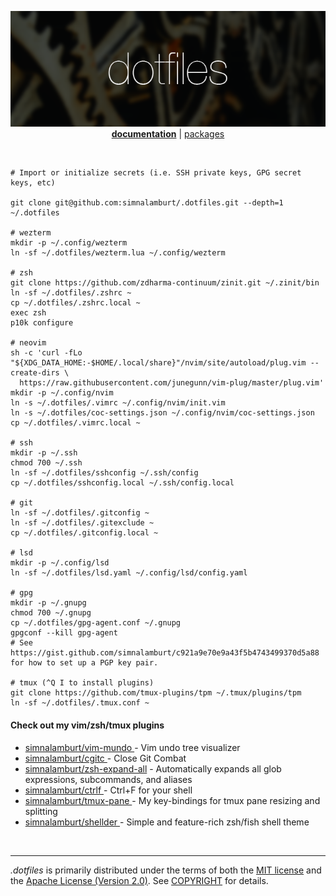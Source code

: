 <p align=center>
  <a href="https://github.com/simnalamburt">
    <img alt="dotfiles" src="https://raw.githubusercontent.com/simnalamburt/i/master/.dotfiles/logo.png">
  </a>
  <br>
  <b><a href="docs/">documentation</a></b> | <a href="packages/">packages</a>
</p>

&nbsp;

```shell
# Import or initialize secrets (i.e. SSH private keys, GPG secret keys, etc)

git clone git@github.com:simnalamburt/.dotfiles.git --depth=1 ~/.dotfiles

# wezterm
mkdir -p ~/.config/wezterm
ln -sf ~/.dotfiles/wezterm.lua ~/.config/wezterm

# zsh
git clone https://github.com/zdharma-continuum/zinit.git ~/.zinit/bin
ln -sf ~/.dotfiles/.zshrc ~
cp ~/.dotfiles/.zshrc.local ~
exec zsh
p10k configure

# neovim
sh -c 'curl -fLo "${XDG_DATA_HOME:-$HOME/.local/share}"/nvim/site/autoload/plug.vim --create-dirs \
  https://raw.githubusercontent.com/junegunn/vim-plug/master/plug.vim'
mkdir -p ~/.config/nvim
ln -s ~/.dotfiles/.vimrc ~/.config/nvim/init.vim
ln -s ~/.dotfiles/coc-settings.json ~/.config/nvim/coc-settings.json
cp ~/.dotfiles/.vimrc.local ~

# ssh
mkdir -p ~/.ssh
chmod 700 ~/.ssh
ln -sf ~/.dotfiles/sshconfig ~/.ssh/config
cp ~/.dotfiles/sshconfig.local ~/.ssh/config.local

# git
ln -sf ~/.dotfiles/.gitconfig ~
ln -sf ~/.dotfiles/.gitexclude ~
cp ~/.dotfiles/.gitconfig.local ~

# lsd
mkdir -p ~/.config/lsd
ln -sf ~/.dotfiles/lsd.yaml ~/.config/lsd/config.yaml

# gpg
mkdir -p ~/.gnupg
chmod 700 ~/.gnupg
cp ~/.dotfiles/gpg-agent.conf ~/.gnupg
gpgconf --kill gpg-agent
# See https://gist.github.com/simnalamburt/c921a9e70e9a43f5b4743499370d5a88 for how to set up a PGP key pair.

# tmux (^Q I to install plugins)
git clone https://github.com/tmux-plugins/tpm ~/.tmux/plugins/tpm
ln -sf ~/.dotfiles/.tmux.conf ~
```

#### Check out my vim/zsh/tmux plugins
- [simnalamburt/vim-mundo     ](https://github.com/simnalamburt/vim-mundo) - Vim undo tree visualizer
- [simnalamburt/cgitc         ](https://github.com/simnalamburt/cgitc) - Close Git Combat
- [simnalamburt/zsh-expand-all](https://github.com/simnalamburt/zsh-expand-all) - Automatically expands all glob expressions, subcommands, and aliases
- [simnalamburt/ctrlf         ](https://github.com/simnalamburt/ctrlf) - Ctrl+F for your shell
- [simnalamburt/tmux-pane     ](https://github.com/simnalamburt/tmux-pane) - My key-bindings for tmux pane resizing and splitting
- [simnalamburt/shellder      ](https://github.com/simnalamburt/shellder) - Simple and feature-rich zsh/fish shell theme

&nbsp;

--------
*.dotfiles* is primarily distributed under the terms of both the [MIT license]
and the [Apache License (Version 2.0)]. See [COPYRIGHT] for details.

[MIT license]: LICENSE-MIT
[Apache License (Version 2.0)]: LICENSE-APACHE
[COPYRIGHT]: COPYRIGHT
